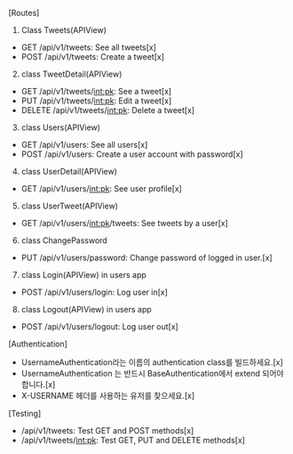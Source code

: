 [Routes]
1. Class Tweets(APIView)
- GET /api/v1/tweets: See all tweets[x]
- POST /api/v1/tweets: Create a tweet[x]

2. class TweetDetail(APIView)
- GET /api/v1/tweets/<int:pk>: See a tweet[x]
- PUT /api/v1/tweets/<int:pk>: Edit a tweet[x]
- DELETE /api/v1/tweets/<int:pk>: Delete a tweet[x]

3. class Users(APIView)
- GET /api/v1/users: See all users[x]
- POST /api/v1/users: Create a user account with password[x]

4. class UserDetail(APIView)
- GET /api/v1/users/<int:pk>: See user profile[x]

5. class UserTweet(APIView)
- GET /api/v1/users/<int:pk>/tweets: See tweets by a user[x]

6. class ChangePassword
- PUT /api/v1/users/password: Change password of logged in user.[x]

7. class Login(APIView) in users app
- POST /api/v1/users/login: Log user in[x]

8. class Logout(APIView) in users app
- POST /api/v1/users/logout: Log user out[x]


[Authentication]
- UsernameAuthentication라는 이름의 authentication class를 빌드하세요.[x]
- UsernameAuthentication 는 반드시 BaseAuthentication에서 extend 되어야 합니다.[x]
- X-USERNAME 헤더를 사용하는 유저를 찾으세요.[x]


[Testing]
- /api/v1/tweets: Test GET and POST methods[x]
- /api/v1/tweets/<int:pk>: Test GET, PUT and DELETE methods[x]